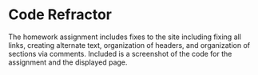 # Code Refractor

The homework assignment includes fixes to the site including fixing all links, creating alternate text, organization of headers, and organization of sections via comments. Included is a screenshot of the code for the assignment and the displayed page.

   




